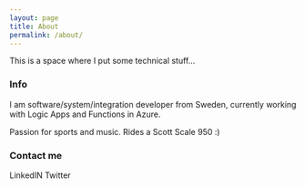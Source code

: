 ```yaml
---
layout: page
title: About
permalink: /about/
---
```


This is a space where I put some technical stuff... 

### Info

I am software/system/integration developer from Sweden, currently working with Logic Apps and Functions in Azure. 

Passion for sports and music. Rides a Scott Scale 950 :)

### Contact me

LinkedIN
Twitter